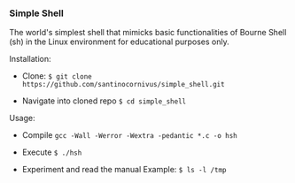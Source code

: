 ### Simple Shell
The world's simplest shell that mimicks basic functionalities of Bourne Shell (sh) in the Linux environment for educational purposes only.

Installation:

- Clone:
``` $ git clone https://github.com/santinocornivus/simple_shell.git ```

- Navigate into cloned repo
```$ cd simple_shell```

Usage:

- Compile 
```gcc -Wall -Werror -Wextra -pedantic *.c -o hsh```

- Execute
```$ ./hsh```

- Experiment and read the manual
Example:
```$ ls -l /tmp```
